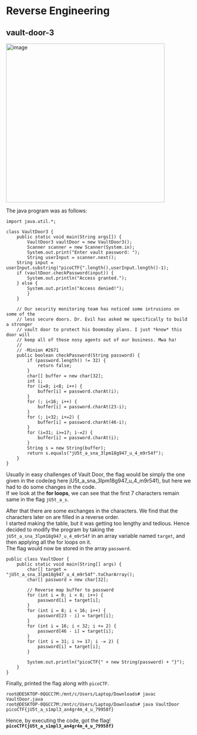 # Reverse Engineering  

## vault-door-3  
<img width="432" alt="image" src="https://github.com/user-attachments/assets/907fee61-753d-4541-a61a-b1f30e47fd6e" />  

The java program was as follows:  
```
import java.util.*;

class VaultDoor3 {
    public static void main(String args[]) {
        VaultDoor3 vaultDoor = new VaultDoor3();
        Scanner scanner = new Scanner(System.in);
        System.out.print("Enter vault password: ");
        String userInput = scanner.next();
	String input = userInput.substring("picoCTF{".length(),userInput.length()-1);
	if (vaultDoor.checkPassword(input)) {
	    System.out.println("Access granted.");
	} else {
	    System.out.println("Access denied!");
        }
    }

    // Our security monitoring team has noticed some intrusions on some of the
    // less secure doors. Dr. Evil has asked me specifically to build a stronger
    // vault door to protect his Doomsday plans. I just *know* this door will
    // keep all of those nosy agents out of our business. Mwa ha!
    //
    // -Minion #2671
    public boolean checkPassword(String password) {
        if (password.length() != 32) {
            return false;
        }
        char[] buffer = new char[32];
        int i;
        for (i=0; i<8; i++) {
            buffer[i] = password.charAt(i);
        }
        for (; i<16; i++) {
            buffer[i] = password.charAt(23-i);
        }
        for (; i<32; i+=2) {
            buffer[i] = password.charAt(46-i);
        }
        for (i=31; i>=17; i-=2) {
            buffer[i] = password.charAt(i);
        }
        String s = new String(buffer);
        return s.equals("jU5t_a_sna_3lpm18g947_u_4_m9r54f");
    }
}
```

Usually in easy challenges of Vault Door, the flag would be simply the one given in the code(eg here jU5t_a_sna_3lpm18g947_u_4_m9r54f), but here we had to 
do some changes in the code.  
If we look at the **for loops**, we can see that the first 7 characters remain same in the flag `jU5t_a_s`.  

After that there are some exchanges in the characters. We find that the characters later on are filled in a reverse order.  
I started making the table, but it was getting too lengthy and tedious. Hence decided to modify the program by taking 
the `jU5t_a_sna_3lpm18g947_u_4_m9r54f` in an array variable named `target`, and then applying all the for loops on it.  
The flag would now be stored in the array `password`.    
```
public class VaultDoor {
    public static void main(String[] args) {
        char[] target = "jU5t_a_sna_3lpm18g947_u_4_m9r54f".toCharArray();
        char[] password = new char[32];

        // Reverse map buffer to password
        for (int i = 0; i < 8; i++) {
            password[i] = target[i];
        }
        for (int i = 8; i < 16; i++) {
            password[23 - i] = target[i];
        }
        for (int i = 16; i < 32; i += 2) {
            password[46 - i] = target[i];
        }
        for (int i = 31; i >= 17; i -= 2) {
            password[i] = target[i];
        }

        System.out.println("picoCTF{" + new String(password) + "}");
    }
}
```  
Finally, printed the flag along with `picoCTF`.  
```
root@DESKTOP-0QGCC7M:/mnt/c/Users/Laptop/Downloads# javac VaultDoor.java
root@DESKTOP-0QGCC7M:/mnt/c/Users/Laptop/Downloads# java VaultDoor
picoCTF{jU5t_a_s1mpl3_an4gr4m_4_u_79958f}  
```
Hence, by executing the code, got the flag!  
**`picoCTF{jU5t_a_s1mpl3_an4gr4m_4_u_79958f}`**




